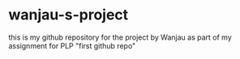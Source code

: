 # wanjau-s-project
this is my github repository for the project by Wanjau as part of my assignment for PLP "first github repo"
